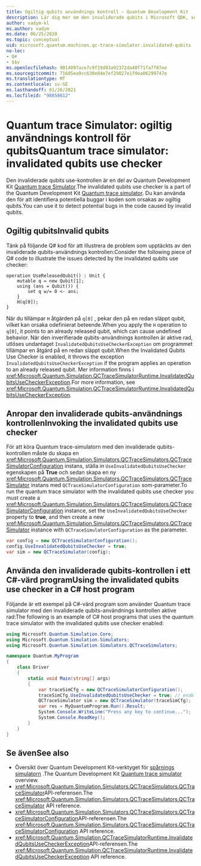 ```yaml
---
title: Ogiltig qubits användnings kontroll – Quantum Development Kit
description: Lär dig mer om den invaliderade qubits i Microsoft QDK, som använder Quantum trace Simulator för att kontrol lera Q# koden för potentiellt ogiltig qubits.
author: vadym-kl
ms.author: vadym
ms.date: 06/25/2020
ms.topic: conceptual
uid: microsoft.quantum.machines.qc-trace-simulator.invalidated-qubits
no-loc:
- Q#
- $$v
ms.openlocfilehash: 9014097ace7c9f19d93a92372da40f71fa7f87ee
ms.sourcegitcommit: 71605ea9cc630e84e7ef29027e1f0ea06299747e
ms.translationtype: MT
ms.contentlocale: sv-SE
ms.lasthandoff: 01/26/2021
ms.locfileid: "98858612"
---
```

# <a name="quantum-trace-simulator-invalidated-qubits-use-checker"></a><span data-ttu-id="db24e-103">Quantum trace Simulator: ogiltig användnings kontroll för qubits</span><span class="sxs-lookup"><span data-stu-id="db24e-103">Quantum trace simulator: invalidated qubits use checker</span></span>

<span data-ttu-id="db24e-104">Den invaliderade qubits use-kontrollen är en del av Quantum Development Kit [Quantum trace Simulator](xref:microsoft.quantum.machines.qc-trace-simulator.intro).</span><span class="sxs-lookup"><span data-stu-id="db24e-104">The invalidated qubits use checker is a part of the Quantum Development Kit [Quantum trace simulator](xref:microsoft.quantum.machines.qc-trace-simulator.intro).</span></span> <span data-ttu-id="db24e-105">Du kan använda den för att identifiera potentiella buggar i koden som orsakas av ogiltig qubits.</span><span class="sxs-lookup"><span data-stu-id="db24e-105">You can use it to detect potential bugs in the code caused by invalid qubits.</span></span> 

## <a name="invalid-qubits"></a><span data-ttu-id="db24e-106">Ogiltig qubits</span><span class="sxs-lookup"><span data-stu-id="db24e-106">Invalid qubits</span></span>

<span data-ttu-id="db24e-107">Tänk på följande Q# kod för att illustrera de problem som upptäckts av den invaliderade qubits-användnings kontrollen:</span><span class="sxs-lookup"><span data-stu-id="db24e-107">Consider the following piece of Q# code to illustrate the issues detected by the invalidated qubits use checker:</span></span>

```qsharp
operation UseReleasedQubit() : Unit {
    mutable q = new Qubit[1];
    using (ans = Qubit()) {
        set q w/= 0 <- ans;
    }
    H(q[0]);
}
```

<span data-ttu-id="db24e-108">När du tillämpar `H` åtgärden på `q[0]` , pekar den på en redan släppt qubit, vilket kan orsaka odefinierat beteende.</span><span class="sxs-lookup"><span data-stu-id="db24e-108">When you apply the `H` operation to `q[0]`, it points to an already released qubit, which can cause undefined behavior.</span></span> <span data-ttu-id="db24e-109">När den inverifierade qubits-användnings kontrollen är aktive rad, utlöses undantaget `InvalidatedQubitsUseCheckerException` om programmet tillämpar en åtgärd på en redan släppt qubit.</span><span class="sxs-lookup"><span data-stu-id="db24e-109">When the Invalidated Qubits Use Checker is enabled, it throws the exception `InvalidatedQubitsUseCheckerException` if the program applies an operation to an already released qubit.</span></span> <span data-ttu-id="db24e-110">Mer information finns i <xref:Microsoft.Quantum.Simulation.QCTraceSimulatorRuntime.InvalidatedQubitsUseCheckerException>.</span><span class="sxs-lookup"><span data-stu-id="db24e-110">For more information, see <xref:Microsoft.Quantum.Simulation.QCTraceSimulatorRuntime.InvalidatedQubitsUseCheckerException>.</span></span>

## <a name="invoking-the-invalidated-qubits-use-checker"></a><span data-ttu-id="db24e-111">Anropar den invaliderade qubits-användnings kontrollen</span><span class="sxs-lookup"><span data-stu-id="db24e-111">Invoking the invalidated qubits use checker</span></span>

<span data-ttu-id="db24e-112">För att köra Quantum trace-simulatorn med den invaliderade qubits-kontrollen måste du skapa en <xref:Microsoft.Quantum.Simulation.Simulators.QCTraceSimulators.QCTraceSimulatorConfiguration> instans, ställa in `UseInvalidatedQubitsUseChecker` egenskapen på **True** och sedan skapa en ny <xref:Microsoft.Quantum.Simulation.Simulators.QCTraceSimulators.QCTraceSimulator> instans med `QCTraceSimulatorConfiguration` som-parameter.</span><span class="sxs-lookup"><span data-stu-id="db24e-112">To run the quantum trace simulator with the invalidated qubits use checker you must create a <xref:Microsoft.Quantum.Simulation.Simulators.QCTraceSimulators.QCTraceSimulatorConfiguration> instance, set the `UseInvalidatedQubitsUseChecker` property to **true**, and then create a new <xref:Microsoft.Quantum.Simulation.Simulators.QCTraceSimulators.QCTraceSimulator> instance with `QCTraceSimulatorConfiguration` as the parameter.</span></span> 

```csharp
var config = new QCTraceSimulatorConfiguration();
config.UseInvalidatedQubitsUseChecker = true;
var sim = new QCTraceSimulator(config);
```


## <a name="using-the-invalidated-qubits-use-checker-in-a-c-host-program"></a><span data-ttu-id="db24e-113">Använda den invaliderade qubits-kontrollen i ett C#-värd program</span><span class="sxs-lookup"><span data-stu-id="db24e-113">Using the invalidated qubits use checker in a C# host program</span></span>

<span data-ttu-id="db24e-114">Följande är ett exempel på C#-värd program som använder Quantum trace simulator med den invaliderade qubits-användnings kontrollen aktive rad:</span><span class="sxs-lookup"><span data-stu-id="db24e-114">The following is an example of C# host programs that uses the quantum trace simulator with the invalidated qubits use checker enabled:</span></span> 

```csharp
using Microsoft.Quantum.Simulation.Core;
using Microsoft.Quantum.Simulation.Simulators;
using Microsoft.Quantum.Simulation.Simulators.QCTraceSimulators;

namespace Quantum.MyProgram
{
    class Driver
    {
        static void Main(string[] args)
        {
            var traceSimCfg = new QCTraceSimulatorConfiguration();
            traceSimCfg.UseInvalidatedQubitsUseChecker = true; // enables UseInvalidatedQubitsUseChecker
            QCTraceSimulator sim = new QCTraceSimulator(traceSimCfg);
            var res = MyQuantumProgram.Run().Result;
            System.Console.WriteLine("Press any key to continue...");
            System.Console.ReadKey();
        }
    }
}
```

## <a name="see-also"></a><span data-ttu-id="db24e-115">Se även</span><span class="sxs-lookup"><span data-stu-id="db24e-115">See also</span></span>

- <span data-ttu-id="db24e-116">Översikt över Quantum Development Kit-verktyget för [spårnings simulatorn](xref:microsoft.quantum.machines.qc-trace-simulator.intro) .</span><span class="sxs-lookup"><span data-stu-id="db24e-116">The Quantum Development Kit [Quantum trace simulator](xref:microsoft.quantum.machines.qc-trace-simulator.intro) overview.</span></span>
- <span data-ttu-id="db24e-117"><xref:Microsoft.Quantum.Simulation.Simulators.QCTraceSimulators.QCTraceSimulator>API-referensen.</span><span class="sxs-lookup"><span data-stu-id="db24e-117">The <xref:Microsoft.Quantum.Simulation.Simulators.QCTraceSimulators.QCTraceSimulator> API reference.</span></span>
- <span data-ttu-id="db24e-118"><xref:Microsoft.Quantum.Simulation.Simulators.QCTraceSimulators.QCTraceSimulatorConfiguration>API-referensen.</span><span class="sxs-lookup"><span data-stu-id="db24e-118">The <xref:Microsoft.Quantum.Simulation.Simulators.QCTraceSimulators.QCTraceSimulatorConfiguration> API reference.</span></span>
- <span data-ttu-id="db24e-119"><xref:Microsoft.Quantum.Simulation.QCTraceSimulatorRuntime.InvalidatedQubitsUseCheckerException>API-referensen.</span><span class="sxs-lookup"><span data-stu-id="db24e-119">The <xref:Microsoft.Quantum.Simulation.QCTraceSimulatorRuntime.InvalidatedQubitsUseCheckerException> API reference.</span></span>
